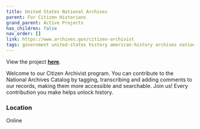 ```yaml
---
title: United States National Archives
parent: For Citizen Historians
grand_parent: Active Projects
has_children: false
nav_order: []
link: https://www.archives.gov/citizen-archivist
tags: government united-states history american-history archives national online tagging transcribing history-projects
---
```


View the project [**here**]().

Welcome to our Citizen Archivist program. You can contribute to the National Archives Catalog by tagging, transcribing and adding comments to our records, making them more accessible and searchable. Join us! Every contribution you make helps unlock history.

### Location
Online

